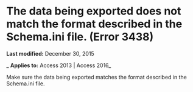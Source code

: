 
# The data being exported does not match the format described in the Schema.ini file. (Error 3438)

 **Last modified:** December 30, 2015

 _ **Applies to:** Access 2013 | Access 2016_

Make sure the data being exported matches the format described in the Schema.ini file.

